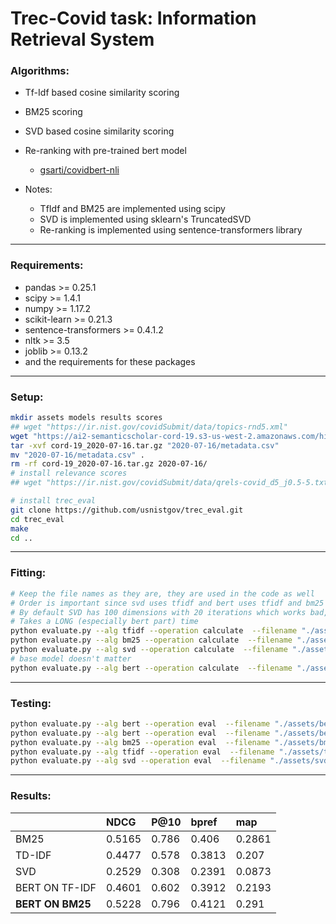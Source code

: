 # Trec-Covid task: Information Retrieval System

### Algorithms:
* Tf-Idf based cosine similarity scoring
* BM25 scoring
* SVD based cosine similarity scoring
* Re-ranking with pre-trained bert model
    * [gsarti/covidbert-nli](https://huggingface.co/gsarti/covidbert-nli)

* Notes:
    * TfIdf and BM25 are implemented using scipy
    * SVD is implemented using sklearn's TruncatedSVD
    * Re-ranking is implemented using sentence-transformers library

***

### Requirements:
* pandas >= 0.25.1
* scipy >= 1.4.1
* numpy >= 1.17.2
* scikit-learn >= 0.21.3 
* sentence-transformers >= 0.4.1.2 
* nltk >= 3.5
* joblib >= 0.13.2
* and the requirements for these packages

***

### Setup:
```bash
mkdir assets models results scores
## wget "https://ir.nist.gov/covidSubmit/data/topics-rnd5.xml"
wget "https://ai2-semanticscholar-cord-19.s3-us-west-2.amazonaws.com/historical_releases/cord-19_2020-07-16.tar.gz"
tar -xvf cord-19_2020-07-16.tar.gz "2020-07-16/metadata.csv"
mv "2020-07-16/metadata.csv" .
rm -rf cord-19_2020-07-16.tar.gz 2020-07-16/
# install relevance scores
## wget "https://ir.nist.gov/covidSubmit/data/qrels-covid_d5_j0.5-5.txt"

# install trec_eval
git clone https://github.com/usnistgov/trec_eval.git
cd trec_eval
make
cd ..
```

***

### Fitting:
```bash
# Keep the file names as they are, they are used in the code as well
# Order is important since svd uses tfidf and bert uses tfidf and bm25 as its baseline
# By default SVD has 100 dimensions with 20 iterations which works bad, but otherwise training take too long
# Takes a LONG (especially bert part) time
python evaluate.py --alg tfidf --operation calculate  --filename "./assets/tfidf"
python evaluate.py --alg bm25 --operation calculate  --filename "./assets/bm25"
python evaluate.py --alg svd --operation calculate  --filename "./assets/svd"
# base model doesn't matter
python evaluate.py --alg bert --operation calculate  --filename "./assets/bert" --bert-base-alg bm25
```

***


### Testing:
```bash
python evaluate.py --alg bert --operation eval  --filename "./assets/bert" --bert-base-alg tfidf --k 1000
python evaluate.py --alg bert --operation eval  --filename "./assets/bert" --bert-base-alg bm25 --k 1000
python evaluate.py --alg bm25 --operation eval  --filename "./assets/bm25"  --k 1000
python evaluate.py --alg tfidf --operation eval  --filename "./assets/tfidf"  --k 1000
python evaluate.py --alg svd --operation eval  --filename "./assets/svd"  --k 1000
```

***


### Results:
|                   | **NDCG**      | **P@10**      | **bpref**     | **map**       |
|:-------------     |:------------- |:------------- |:------------- |:------------- |
| BM25              | 0.5165        | 0.786         | 0.406         | 0.2861        |
| TD-IDF            | 0.4477        | 0.578         | 0.3813        | 0.207         |
| SVD               | 0.2529        | 0.308         | 0.2391        | 0.0873        |
| BERT ON TF-IDF    | 0.4601        | 0.602         | 0.3912        | 0.2193        |
| **BERT ON BM25**  | 0.5228        | 0.796         | 0.4121        | 0.291         |

